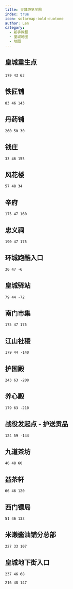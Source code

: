```yaml
---
title: 皇城游览地图
index: true
icon: solarmap-bold-duotone
author: Len
category:
  - 新手教程	
  - 皇城地图
  - 地图
---
```


## 皇城重生点

###  

```X,Y,Z
179 43 63
```

## 铁匠铺

```X,Y,Z
83 46 143
```

## 丹药铺

```X,Y,Z
260 50 30
```

## 钱庄

```X,Y,Z
33 46 155
```

## 风花楼

```X,Y,Z
57 48 34
```

## 辛府

```X,Y,Z
175 47 160
```

## 忠义祠

```X,Y,Z
190 47 175
```

## 环城跑酷入口

```X,Y,Z
30 47 -6
```

## 皇城驿站

```X,Y,Z
79 44 -72
```

## 南门市集

```X,Y,Z
175 47 175
```

## 江山社稷

```X,Y,Z
179 44 -140
```

## 护国殿

```X,Y,Z
243 63 -200
```

## 养心殿

```X,Y,Z
179 63 -210
```

## 战役发起点 - 护送贡品

```X,Y,Z
124 59 -144
```

## 九道茶坊

```X,Y,Z
46 48 60
```

## 益茶轩

```X,Y,Z
66 46 120
```

## 西门镖局

```X,Y,Z
51 46 133
```

## 米濑酱油铺分总部

```X,Y,Z
227 33 107
```

## 皇城地下街入口

```X,Y,Z
237 46 68
```

```X,Y,Z
216 48 147
```

